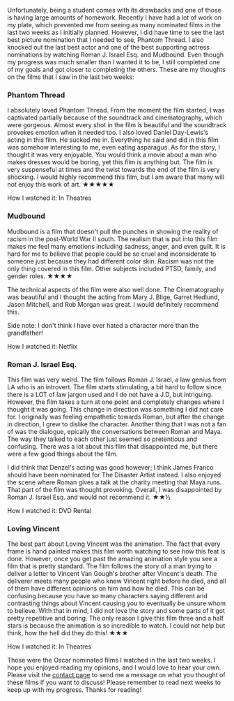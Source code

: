 Unfortunately, being a student comes with its drawbacks and one of those is having large amounts of homework. Recently I have had a lot of work on my plate, which prevented me from seeing as many nominated films in the last two weeks as I initially planned. However, I did have time to see the last best picture nomination that I needed to see, Phantom Thread. I also knocked out the last best actor and one of the best supporting actress nominations by watching Roman J. Israel Esq. and Mudbound. Even though my progress was much smaller than I wanted it to be, I still completed one of my goals and got closer to completing the others. These are my thoughts on the films that I saw in the last two weeks:

### Phantom Thread ###
I absolutely loved Phantom Thread. From the moment the film started, I was captivated partially because of the soundtrack and cinematography, which were gorgeous. Almost every shot in the film is beautiful and the soundtrack provokes emotion when it needed too. I also loved Daniel Day-Lewis's acting in this film. He sucked me in. Everything he said and did in this film was somehow interesting to me, even eating asparagus. As for the story, I thought it was very enjoyable. You would think a movie about a man who makes dresses would be boring, yet this film is anything but. The film is very suspenseful at times and the twist towards the end of the film is very shocking. I would highly recommend this film, but I am aware that many will not enjoy this work of art. ★★★★★

How I watched it: In Theatres

### Mudbound ###
Mudbound is a film that doesn't pull the punches in showing the reality of racism in the post-World War II south. The realism that is put into this film makes me feel many emotions including sadness, anger, and even guilt. It is hard for me to believe that people could be so cruel and inconsiderate to someone just because they had different color skin. Racism was not the only thing covered in this film. Other subjects included PTSD, family, and gender roles. ★★★★

The technical aspects of the film were also well done. The Cinematography was beautiful and I thought the acting from Mary J. Blige, Garret Hedlund, Jason Mitchell, and Rob Morgan was great. I would definitely recommend this.

Side note: I don't think I have ever hated a character more than the grandfather!

How I watched it: Netflix

### Roman J. Israel Esq. ###
This film was very weird. The film follows Roman J. Israel, a law genius from LA who is an introvert. The film starts stimulating, a bit hard to follow since there is a LOT of law jargon used and I do not have a J.D, but intriguing. However, the film takes a turn at one point and completely changes where I thought it was going. This change in direction was something I did not care for. I originally was feeling empathetic towards Roman, but after the change in direction, I grew to dislike the character. Another thing that I was not a fan of was the dialogue, epically the conversations between Roman and Maya. The way they talked to each other just seemed so pretentious and confusing. There was a lot about this film that disappointed me, but there were a few good things about the film.

I did think that Denzel's acting was good however; I think James Franco should have been nominated for The Disaster Artist instead. I also enjoyed the scene where Roman gives a talk at the charity meeting that Maya runs. That part of the film was thought provoking. Overall, I was disappointed by Roman J. Israel Esq. and would not recommend it. ★★½

How I watched it: DVD Rental

### Loving Vincent ###
The best part about Loving Vincent was the animation. The fact that every frame is hand painted makes this film worth watching to see how this feat is done. However, once you get past the amazing animation style you see a film that is pretty standard. The film follows the story of a man trying to deliver a letter to Vincent Van Gough's brother after Vincent's death. The deliverer meets many people who knew Vincent right before he died, and all of them have different opinions on him and how he died. This can be confusing because you have so many characters saying different and contrasting things about Vincent causing you to eventually be unsure whom to believe. With that in mind, I did not love the story and some parts of it got pretty repetitive and boring. The only reason I give this film three and a half stars is because the animation is so incredible to watch. I could not help but think, how the hell did they do this! ★★★ 

How I watched it: In Theatres

Those were the Oscar nominated films I watched in the last two weeks. I hope you enjoyed reading my opinions, and I would love to hear your own. Please visit the [contact page](/contact) to send me a message on what you thought of these films if you want to discuss! Please remember to read next weeks to keep up with my progress. Thanks for reading!
